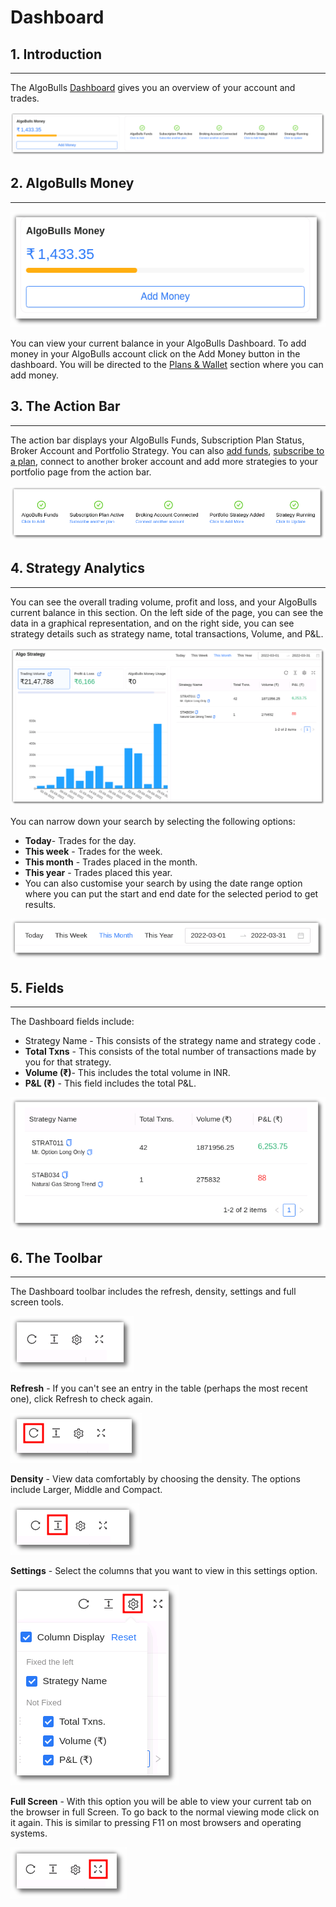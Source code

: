 # Dashboard

## 1. Introduction 
---
The AlgoBulls [Dashboard](https://app.algobulls.com/dashboard) gives you an overview of your account and trades. 

[ ![Dashboard](imgs/dashboard1.png "Click to Enlarge or Ctrl+Click to open in a new Tab") ](imgs/dashboard1.png)

## 2. AlgoBulls Money
---
![Dashboard](imgs/dashboard2.png)

You can view your current balance in your AlgoBulls Dashboard. To add money in your AlgoBulls account click on the Add Money button in the dashboard. You will be directed to the [Plans & Wallet](https://app.algobulls.com/wallet?defaultCategory=backtesting%26PaperTrading) section where you can add money. 


## 3. The Action Bar

---

The action bar displays your AlgoBulls Funds, Subscription Plan Status, Broker Account and Portfolio Strategy. You can also [add funds](https://app.algobulls.com/wallet?defaultCategory=backtesting%26PaperTrading), [subscribe to a plan](https://app.algobulls.com/wallet?defaultCategory=backtesting%26PaperTrading), connect to another broker account and add more strategies to your portfolio page from the action bar. 

![Dashboard](imgs/dashboard4.png)

## 4. Strategy Analytics

---

You can see the overall trading volume, profit and loss, and your AlgoBulls current balance in this section. On the left side of the page, you can see the data in a graphical representation, and on the right side, you can see strategy details such as strategy name, total transactions, Volume, and P&L.

[ ![Dashboard](imgs/dashboard5.png "Click to Enlarge or Ctrl+Click to open in a new Tab") ](imgs/dashboard5.png)

You can narrow down your search by selecting the following options: 

* **Today**- Trades for the day.
* **This week** - Trades for the week.
* **This month** - Trades placed in the month. 
* **This year** - Trades placed this year.
*  You can also customise your search by using the date range option where you can put the start and end date for the selected period to get results.

![Dashboard](imgs/dashboard6.png)

## 5. Fields

---
The Dashboard fields include: 

* Strategy Name - This consists of the strategy name and strategy code .
* **Total Txns** - This consists of the total number of transactions made by you for that strategy.
* **Volume (₹)**- This includes the total volume in INR.
* **P&L (₹)** - This field includes the total P&L.

[ ![Dashboard](imgs/dashboard7.png "Click to Enlarge or Ctrl+Click to open in a new Tab") ](imgs/dashboard7.png)

## 6. The Toolbar

---
The Dashboard toolbar includes the refresh, density, settings and full screen tools. 

![Filters](imgs/toolbar1.png)

**Refresh** - If you can't see an entry in the table (perhaps the most recent one), click Refresh to check again.

![Filters](imgs/toolbar3.png)

**Density** - View data comfortably by choosing the density. The options include Larger, Middle and Compact. 

![Filters](imgs/toolbar4.png)

**Settings** - Select the columns that you want to view in this settings option.

![Filters](imgs/toolbar5_dashboard.png)

**Full Screen** - With this option you will be able to view your current tab on the browser in full Screen. To go back to the normal viewing mode click on it again. This is similar to pressing F11 on most browsers and operating systems.

![Filters](imgs/toolbar6.png)


